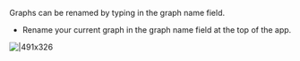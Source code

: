 Graphs can be renamed by typing in the graph name field.

* Rename your current graph in the graph name field at the top of the app.

![|491x326](https://lh3.googleusercontent.com/JFvhmzJ5mlUYpE9OHmOU-oP8h7wK5_aMSI4qg119vDcDXMYfQZd-FdszgVcJMZ13yUJXx1ocCBorK6EjBRhSymT1DKzeQhV3_3A-uplv4p9olzSSd_GYZxLjLPrufv8-8-DeD9Q23luf8BMwFI5fUPBUDaucfHPsj6WNmGwvAFiP091tmsV4Znf_Tg)